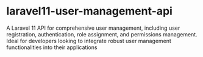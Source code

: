 # laravel11-user-management-api
A Laravel 11 API for comprehensive user management, including user registration, authentication, role assignment, and permissions management. Ideal for developers looking to integrate robust user management functionalities into their applications
